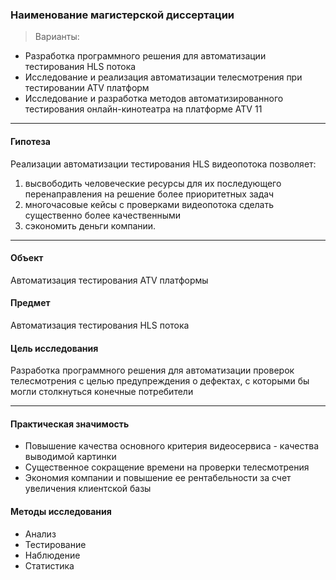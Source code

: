 ### Наименование магистерской диссертации
> Варианты: 
  * Разработка программного решения для автоматизации тестирования HLS потока
  * Исследование и реализация автоматизации телесмотрения при тестировании ATV платформ 
  * Исследование и разработка методов автоматизированного тестирования онлайн-кинотеатра на платформе ATV 11
---

#### Гипотеза
 Реализации автоматизации тестирования HLS видеопотока позволяет: 
  1. высвободить человеческие ресурсы для их последующего перенаправления на решение более приоритетных задач
  2. многочасовые кейсы с проверками видеопотока сделать существенно более качественными
  3. сэкономить деньги компании.
---
  
#### Объект
 Автоматизация тестирования ATV платформы

#### Предмет
 Автоматизация тестирования HLS потока

#### Цель исследования
Разработка программного решения для автоматизации проверок телесмотрения с целью предупреждения о дефектах, с которыми бы могли столкнуться конечные потребители

---

#### Практическая значимость
  * Повышение качества основного критерия видеосервиса - качества выводимой картинки
  * Существенное сокращение времени на проверки телесмотрения
  * Экономия компании и повышение ее рентабельности за счет увеличения клиентской базы
  
#### Методы исследования
  * Анализ
  * Тестирование
  * Наблюдение
  * Статистика
